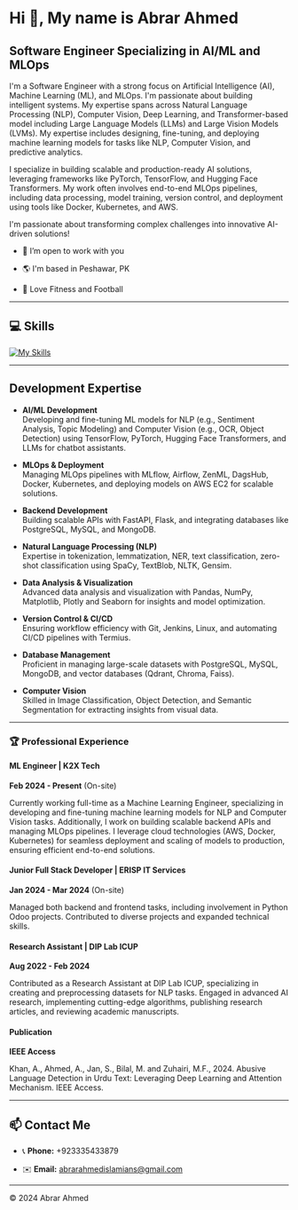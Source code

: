# Hi 👋, My name is Abrar Ahmed

## Software Engineer Specializing in AI/ML and MLOps

I'm a Software Engineer with a strong focus on Artificial Intelligence (AI), Machine Learning (ML), and MLOps. I'm passionate about building intelligent systems. My expertise spans across Natural Language Processing (NLP), Computer Vision, Deep Learning, and Transformer-based model including Large Language Models (LLMs) and Large Vision Models (LVMs). My expertise includes designing, fine-tuning, and deploying machine learning models for tasks like NLP, Computer Vision, and predictive analytics. 

I specialize in building scalable and production-ready AI solutions, leveraging frameworks like PyTorch, TensorFlow, and Hugging Face Transformers. My work often involves end-to-end MLOps pipelines, including data processing, model training, version control, and deployment using tools like Docker, Kubernetes, and AWS.

I'm passionate about transforming complex challenges into innovative AI-driven solutions!


- 💞️ I’m open to work with you

- 🌎 I'm based in Peshawar, PK

- 🎽 Love Fitness and Football
 
---
 
## 💻 Skills  

[![My Skills](https://skillicons.dev/icons?i=python,tensorflow,pytorch,docker,kubernetes,aws,fastapi,flask,mongodb,postgres,mysql,git,github,postman)](https://skillicons.dev)

---

## Development Expertise

- **AI/ML Development**  
   Developing and fine-tuning ML models for NLP (e.g., Sentiment Analysis, Topic Modeling) and Computer Vision (e.g., OCR, Object Detection) using TensorFlow, PyTorch, Hugging Face Transformers, and LLMs for chatbot assistants.


- **MLOps & Deployment**  
  Managing MLOps pipelines with MLflow, Airflow, ZenML, DagsHub, Docker, Kubernetes, and deploying models on AWS EC2 for scalable solutions.

- **Backend Development**  
  Building scalable APIs with FastAPI, Flask, and integrating databases like PostgreSQL, MySQL, and MongoDB.

- **Natural Language Processing (NLP)**  
  Expertise in tokenization, lemmatization, NER, text classification, zero-shot classification using SpaCy, TextBlob, NLTK, Gensim.

- **Data Analysis & Visualization**  
  Advanced data analysis and visualization with Pandas, NumPy, Matplotlib, Plotly and Seaborn for insights and model optimization.

- **Version Control & CI/CD**  
  Ensuring workflow efficiency with Git, Jenkins, Linux, and automating CI/CD pipelines with Termius.

- **Database Management**  
  Proficient in managing large-scale datasets with PostgreSQL, MySQL, MongoDB, and vector databases (Qdrant, Chroma, Faiss).

- **Computer Vision**  
  Skilled in Image Classification, Object Detection, and Semantic Segmentation for extracting insights from visual data.
 
---
 
### 🏆 Professional Experience  
 
#### ML Engineer | **K2X Tech**  

**Feb 2024 - Present** (On-site)  

Currently working full-time as a Machine Learning Engineer, specializing in developing and fine-tuning machine learning models for NLP and Computer Vision tasks. Additionally, I work on building scalable backend APIs and managing MLOps pipelines. I leverage cloud technologies (AWS, Docker, Kubernetes) for seamless deployment and scaling of models to production, ensuring efficient end-to-end solutions.

#### Junior Full Stack Developer | **ERISP IT Services**  

**Jan 2024 - Mar 2024** (On-site)  

Managed both backend and frontend tasks, including involvement in Python Odoo projects. Contributed to diverse projects and expanded technical skills.

#### Research Assistant | **DIP Lab ICUP**  
**Aug 2022 - Feb 2024**  

Contributed as a Research Assistant at DIP Lab ICUP, specializing in creating and preprocessing datasets for NLP tasks. Engaged in advanced AI research, implementing cutting-edge algorithms, publishing research articles, and reviewing academic manuscripts.

#### Publication  
**IEEE Access**  

Khan, A., Ahmed, A., Jan, S., Bilal, M. and Zuhairi, M.F., 2024. Abusive Language Detection in Urdu Text: Leveraging Deep 
Learning and Attention Mechanism. IEEE Access.
 
---
 
## 📫 Contact Me  

- 📞 **Phone:** +923335433879 

- ✉️ **Email:** abrarahmedislamians@gmail.com 

---
 
© 2024 Abrar Ahmed

 
